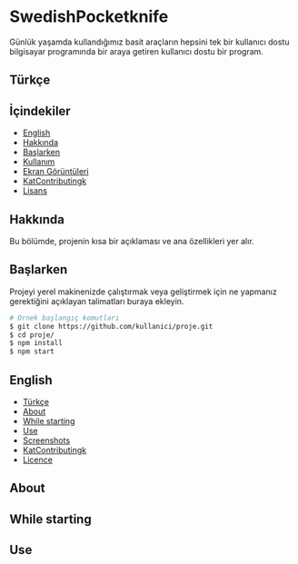 # SwedishPocketknife

Günlük yaşamda kullandığımız basit araçların hepsini tek bir kullanıcı dostu bilgisayar programında bir araya getiren kullanıcı dostu bir program.

## Türkçe
## İçindekiler

- [English](#English)
- [Hakkında](#hakkında)
- [Başlarken](#başlarken)
- [Kullanım](#kullanım)
- [Ekran Görüntüleri](#ekran-görüntüleri)
- [KatContributingk](#katkıda-bulunmak)
- [Lisans](#lisans)

## Hakkında

Bu bölümde, projenin kısa bir açıklaması ve ana özellikleri yer alır.

## Başlarken

Projeyi yerel makinenizde çalıştırmak veya geliştirmek için ne yapmanız gerektiğini açıklayan talimatları buraya ekleyin.

```bash
# Örnek başlangıç komutları
$ git clone https://github.com/kullanici/proje.git
$ cd proje/
$ npm install
$ npm start
```



## English

- [Türkçe](#Türkçe)
- [About](#about)
- [While starting](#While-starting)
- [Use](#use)
- [Screenshots](#Screenshots)
- [KatContributingk](#KatContributingk)
- [Licence](#Licence)

## About

## While starting

## Use